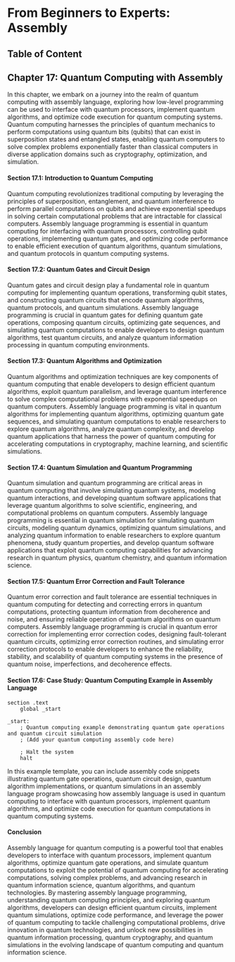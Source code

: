 # From Beginners to Experts: Assembly
## Table of Content
## Chapter 17: Quantum Computing with Assembly

In this chapter, we embark on a journey into the realm of quantum computing with assembly language, exploring how low-level programming can be used to interface with quantum processors, implement quantum algorithms, and optimize code execution for quantum computing systems. Quantum computing harnesses the principles of quantum mechanics to perform computations using quantum bits (qubits) that can exist in superposition states and entangled states, enabling quantum computers to solve complex problems exponentially faster than classical computers in diverse application domains such as cryptography, optimization, and simulation.

#### Section 17.1: Introduction to Quantum Computing

Quantum computing revolutionizes traditional computing by leveraging the principles of superposition, entanglement, and quantum interference to perform parallel computations on qubits and achieve exponential speedups in solving certain computational problems that are intractable for classical computers. Assembly language programming is essential in quantum computing for interfacing with quantum processors, controlling qubit operations, implementing quantum gates, and optimizing code performance to enable efficient execution of quantum algorithms, quantum simulations, and quantum protocols in quantum computing systems.

#### Section 17.2: Quantum Gates and Circuit Design

Quantum gates and circuit design play a fundamental role in quantum computing for implementing quantum operations, transforming qubit states, and constructing quantum circuits that encode quantum algorithms, quantum protocols, and quantum simulations. Assembly language programming is crucial in quantum gates for defining quantum gate operations, composing quantum circuits, optimizing gate sequences, and simulating quantum computations to enable developers to design quantum algorithms, test quantum circuits, and analyze quantum information processing in quantum computing environments.

#### Section 17.3: Quantum Algorithms and Optimization

Quantum algorithms and optimization techniques are key components of quantum computing that enable developers to design efficient quantum algorithms, exploit quantum parallelism, and leverage quantum interference to solve complex computational problems with exponential speedups on quantum computers. Assembly language programming is vital in quantum algorithms for implementing quantum algorithms, optimizing quantum gate sequences, and simulating quantum computations to enable researchers to explore quantum algorithms, analyze quantum complexity, and develop quantum applications that harness the power of quantum computing for accelerating computations in cryptography, machine learning, and scientific simulations.

#### Section 17.4: Quantum Simulation and Quantum Programming

Quantum simulation and quantum programming are critical areas in quantum computing that involve simulating quantum systems, modeling quantum interactions, and developing quantum software applications that leverage quantum algorithms to solve scientific, engineering, and computational problems on quantum computers. Assembly language programming is essential in quantum simulation for simulating quantum circuits, modeling quantum dynamics, optimizing quantum simulations, and analyzing quantum information to enable researchers to explore quantum phenomena, study quantum properties, and develop quantum software applications that exploit quantum computing capabilities for advancing research in quantum physics, quantum chemistry, and quantum information science.

#### Section 17.5: Quantum Error Correction and Fault Tolerance

Quantum error correction and fault tolerance are essential techniques in quantum computing for detecting and correcting errors in quantum computations, protecting quantum information from decoherence and noise, and ensuring reliable operation of quantum algorithms on quantum computers. Assembly language programming is crucial in quantum error correction for implementing error correction codes, designing fault-tolerant quantum circuits, optimizing error correction routines, and simulating error correction protocols to enable developers to enhance the reliability, stability, and scalability of quantum computing systems in the presence of quantum noise, imperfections, and decoherence effects.

#### Section 17.6: Case Study: Quantum Computing Example in Assembly Language

```assembly
section .text
    global _start

_start:
    ; Quantum computing example demonstrating quantum gate operations and quantum circuit simulation
    ; (Add your quantum computing assembly code here)

    ; Halt the system
    halt
```

In this example template, you can include assembly code snippets illustrating quantum gate operations, quantum circuit design, quantum algorithm implementations, or quantum simulations in an assembly language program showcasing how assembly language is used in quantum computing to interface with quantum processors, implement quantum algorithms, and optimize code execution for quantum computations in quantum computing systems.

#### Conclusion

Assembly language for quantum computing is a powerful tool that enables developers to interface with quantum processors, implement quantum algorithms, optimize quantum gate operations, and simulate quantum computations to exploit the potential of quantum computing for accelerating computations, solving complex problems, and advancing research in quantum information science, quantum algorithms, and quantum technologies. By mastering assembly language programming, understanding quantum computing principles, and exploring quantum algorithms, developers can design efficient quantum circuits, implement quantum simulations, optimize code performance, and leverage the power of quantum computing to tackle challenging computational problems, drive innovation in quantum technologies, and unlock new possibilities in quantum information processing, quantum cryptography, and quantum simulations in the evolving landscape of quantum computing and quantum information science.
